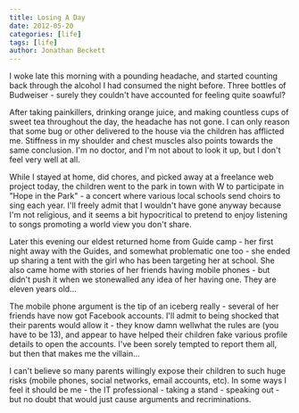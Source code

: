 ```yaml
---
title: Losing A Day
date: 2012-05-20
categories: [life]
tags: [life]
author: Jonathan Beckett
---
```


I woke late this morning with a pounding headache, and started counting back through the alcohol I had consumed the night before. Three bottles of Budweiser - surely they couldn't have accounted for feeling quite soawful?

After taking painkillers, drinking orange juice, and making countless cups of sweet tea throughout the day, the headache has not gone. I can only reason that some bug or other delivered to the house via the children has afflicted me. Stiffness in my shoulder and chest muscles also points towards the same conclusion. I'm no doctor, and I'm not about to look it up, but I don't feel very well at all.

While I stayed at home, did chores, and picked away at a freelance web project today, the children went to the park in town with W to participate in "Hope in the Park" - a concert where various local schools send choirs to sing each year. I'll freely admit that I wouldn't have gone anyway because I'm not religious, and it seems a bit hypocritical to pretend to enjoy listening to songs promoting a world view you don't share.

Later this evening our eldest returned home from Guide camp - her first night away with the Guides, and somewhat problematic one too - she ended up sharing a tent with the girl who has been targeting her at school. She also came home with stories of her friends having mobile phones - but didn't push it when we stonewalled any idea of her having one. They are eleven years old...

The mobile phone argument is the tip of an iceberg really - several of her friends have now got Facebook accounts. I'll admit to being shocked that their parents would allow it - they know damn wellwhat the rules are (you have to be 13), and appear to have helped their children fake various profile details to open the accounts. I've been sorely tempted to report them all, but then that makes me the villain...

I can't believe so many parents willingly expose their children to such huge risks (mobile phones, social networks, email accounts, etc). In some ways I feel it should be me - the IT professional - taking a stand - speaking out - but no doubt that would just cause arguments and recriminations.